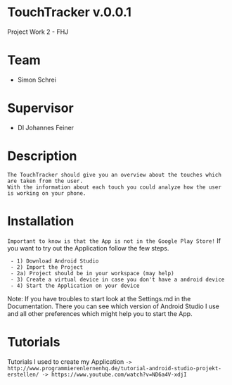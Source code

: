 # TouchTracker v.0.0.1
Project Work 2 - FHJ

# Team
- Simon Schrei

# Supervisor
- DI Johannes Feiner

# Description
```
The TouchTracker should give you an overview about the touches which are taken from the user.
With the information about each touch you could analyze how the user is working on your phone.
```

# Installation
` Important to know is that the App is not in the Google Play Store!
`
If you want to try out the Application follow the few steps.
```
 - 1) Download Android Studio
 - 2) Import the Project
 - 2a) Project should be in your workspace (may help)
 - 3) Create a virtual device in case you don't have a android device
 - 4) Start the Application on your device
```
Note: If you have troubles to start look at the Settings.md in the Documentation. There you can see which version of Android Studio I use and all other preferences which might help you to start the App.

# Tutorials
Tutorials I used to create my Application
`
-> http://www.programmierenlernenhq.de/tutorial-android-studio-projekt-erstellen/
-> https://www.youtube.com/watch?v=ND6a4V-xdjI
`
